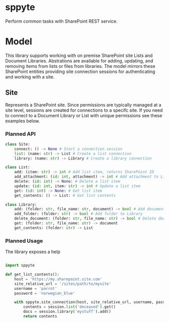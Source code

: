 # sppyte

Perform common tasks with SharePoint REST service.

# Model

This library supports working with on premise SharePoint site Lists and Document Libraries.
Abstrations are available for adding, updating, and removing items from lists or files from
libraries. The model mirrors these SharePoint entities providing site connection sessions
for authenticating and working with a site.

## Site

Represents a SharePoint site. Since permissions are typically managed at a site level, sessions
are created for connections to a specifc site. If you need to connect to a Document Library or List with
unique permissions see these examples below.

### Planned API

```py
class Site:
    connect: () -> None # Start a connection session
    list: (name: str) -> List # Create a list connection
    library: (name: str) -> Library # Create a library connection

class List:
    add: (item: str) -> int # Add list item, returns SharePoint ID
    add_attachment: (id: int, attachment) -> int # Add attachment to List Item, returns SharePoint ID
    delete: (id: int) -> None: # Delete a list item
    update: (id: int, item: str) -> int # Update a list item
    get: (id: int) -> None: # Get list item
    get_contents: () -> List: # Get list contents

class Library:
    add: (folder: str, file_name: str, document) -> bool # Add document to Library
    add_folder: (folder: str) -> bool # Add folder to Library
    delete_document: (folder: str, file_name: str) -> bool # Delete document from Libary
    get: (folder: str, file_name: str) -> document
    get_contents: (folder: str) -> List
```

### Planned Usage

The library exposes a help

```py

import sppyte

def get_list_contents():
    host = 'https://my.sharepoint.site.com'
    site_relative_url = '/sites/path/to/mysite'
    username = 'parrot'
    password = 'norwegian_blue'

    with sppyte.site_connection(host, site_relative_url, username, password) as session:
        contents = session.list('deceased').get()
        docs = session.library('mystuff').add()
        return contents
```
